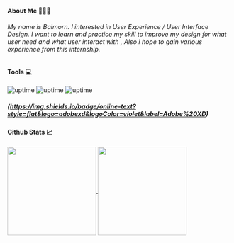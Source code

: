#### About Me 👩🏻‍💻
###### My name is Baimorn. I interested in User Experience / User Interface Design. I want to learn and practice my skill to improve my design for what user need and what user interact with , Also i hope to gain various experience from this internship.

#### Tools 💻
![uptime](https://img.shields.io/badge/online-text?style=flat&logo=adobexd&logoColor=violet&label=Adobe%20XD) ![uptime](https://img.shields.io/badge/online-text?style=flat&logo=figma&logoColor=red&label=Figma) ![uptime](https://img.shields.io/badge/online-text?style=flat&logo=visualstudiocode&logoColor=blue&label=Visual%20Studio%20Code) 



##### (https://img.shields.io/badge/online-text?style=flat&logo=adobexd&logoColor=violet&label=Adobe%20XD)


#### Github Stats 📈
<a href="https://github.com/baimorn/github-readme-stats">
  <img height=200 align="center" src="https://github-readme-stats.vercel.app/api?username=baimorn" />
</a>
<a href="https://github.com/baimorn/convoychat">
  <img height=200 align="center" src="https://github-readme-stats.vercel.app/api/top-langs?username=baimorn&layout=compact&langs_count=8&card_width=320" />
</a>
